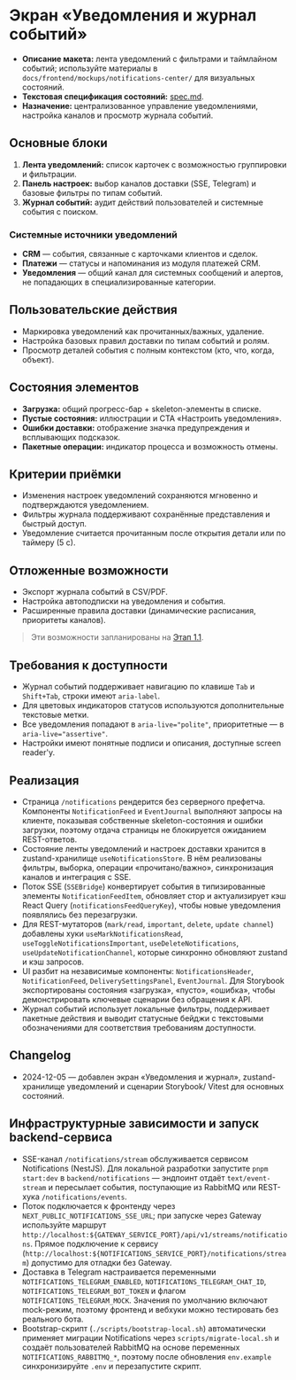 # Экран «Уведомления и журнал событий»

- **Описание макета:** лента уведомлений с фильтрами и таймлайном событий; используйте материалы в `docs/frontend/mockups/notifications-center/` для визуальных состояний.
- **Текстовая спецификация состояний:** [spec.md](mockups/notifications-center/spec.md).
- **Назначение:** централизованное управление уведомлениями, настройка каналов и просмотр журнала событий.

## Основные блоки
1. **Лента уведомлений:** список карточек с возможностью группировки и фильтрации.
2. **Панель настроек:** выбор каналов доставки (SSE, Telegram) и базовые фильтры по типам событий.
3. **Журнал событий:** аудит действий пользователей и системные события с поиском.

### Системные источники уведомлений
- **CRM** — события, связанные с карточками клиентов и сделок.
- **Платежи** — статусы и напоминания из модуля платежей CRM.
- **Уведомления** — общий канал для системных сообщений и алертов, не попадающих в специализированные категории.

## Пользовательские действия
- Маркировка уведомлений как прочитанных/важных, удаление.
- Настройка базовых правил доставки по типам событий и ролям.
- Просмотр деталей события с полным контекстом (кто, что, когда, объект).

## Состояния элементов
- **Загрузка:** общий прогресс-бар + skeleton-элементы в списке.
- **Пустые состояния:** иллюстрации и CTA «Настроить уведомления».
- **Ошибки доставки:** отображение значка предупреждения и всплывающих подсказок.
- **Пакетные операции:** индикатор процесса и возможность отмены.

## Критерии приёмки
- Изменения настроек уведомлений сохраняются мгновенно и подтверждаются уведомлением.
- Фильтры журнала поддерживают сохранённые представления и быстрый доступ.
- Уведомление считается прочитанным после открытия детали или по таймеру (5 с).

## Отложенные возможности
- Экспорт журнала событий в CSV/PDF.
- Настройка автоподписки на уведомления и события.
- Расширенные правила доставки (динамические расписания, приоритеты каналов).

> Эти возможности запланированы на [Этап 1.1](../delivery-plan.md#notifications-export-autosubscribe).

## Требования к доступности
- Журнал событий поддерживает навигацию по клавише `Tab` и `Shift+Tab`, строки имеют `aria-label`.
- Для цветовых индикаторов статусов используются дополнительные текстовые метки.
- Все уведомления попадают в `aria-live="polite"`, приоритетные — в `aria-live="assertive"`.
- Настройки имеют понятные подписи и описания, доступные screen reader'у.

## Реализация

- Страница `/notifications` рендерится без серверного префетча. Компоненты `NotificationFeed` и `EventJournal` выполняют запросы на клиенте, показывая собственные skeleton-состояния и ошибки загрузки, поэтому отдача страницы не блокируется ожиданием REST-ответов.
- Состояние ленты уведомлений и настроек доставки хранится в zustand-хранилище `useNotificationsStore`. В нём реализованы фильтры, выборка, операции «прочитано/важно», синхронизация каналов и интеграция с SSE.
- Поток SSE (`SSEBridge`) конвертирует события в типизированные элементы `NotificationFeedItem`, обновляет стор и актуализирует кэш React Query (`notificationsFeedQueryKey`), чтобы новые уведомления появлялись без перезагрузки.
- Для REST-мутаторов (`mark/read`, `important`, `delete`, `update channel`) добавлены хуки `useMarkNotificationsRead`, `useToggleNotificationsImportant`, `useDeleteNotifications`, `useUpdateNotificationChannel`, которые синхронно обновляют zustand и кэш запросов.
- UI разбит на независимые компоненты: `NotificationsHeader`, `NotificationFeed`, `DeliverySettingsPanel`, `EventJournal`. Для Storybook экспортированы состояния «загрузка», «пусто», «ошибка», чтобы демонстрировать ключевые сценарии без обращения к API.
- Журнал событий использует локальные фильтры, поддерживает пакетные действия и выводит статусные бейджи с текстовыми обозначениями для соответствия требованиям доступности.

## Changelog

- 2024-12-05 — добавлен экран «Уведомления и журнал», zustand-хранилище уведомлений и сценарии Storybook/ Vitest для основных состояний.

## Инфраструктурные зависимости и запуск backend-сервиса

- SSE-канал `/notifications/stream` обслуживается сервисом Notifications (NestJS). Для локальной разработки запустите `pnpm start:dev` в `backend/notifications` — эндпоинт отдаёт `text/event-stream` и пересылает события, поступающие из RabbitMQ или REST-хука `/notifications/events`.
- Поток подключается к фронтенду через `NEXT_PUBLIC_NOTIFICATIONS_SSE_URL`; при запуске через Gateway используйте маршрут `http://localhost:${GATEWAY_SERVICE_PORT}/api/v1/streams/notifications`. Прямое подключение к сервису (`http://localhost:${NOTIFICATIONS_SERVICE_PORT}/notifications/stream`) допустимо для отладки без Gateway.
- Доставка в Telegram настраивается переменными `NOTIFICATIONS_TELEGRAM_ENABLED`, `NOTIFICATIONS_TELEGRAM_CHAT_ID`, `NOTIFICATIONS_TELEGRAM_BOT_TOKEN` и флагом `NOTIFICATIONS_TELEGRAM_MOCK`. Значения по умолчанию включают mock-режим, поэтому фронтенд и вебхуки можно тестировать без реального бота.
- Bootstrap-скрипт (`./scripts/bootstrap-local.sh`) автоматически применяет миграции Notifications через `scripts/migrate-local.sh` и создаёт пользователей RabbitMQ на основе переменных `NOTIFICATIONS_RABBITMQ_*`, поэтому после обновления `env.example` синхронизируйте `.env` и перезапустите скрипт.
